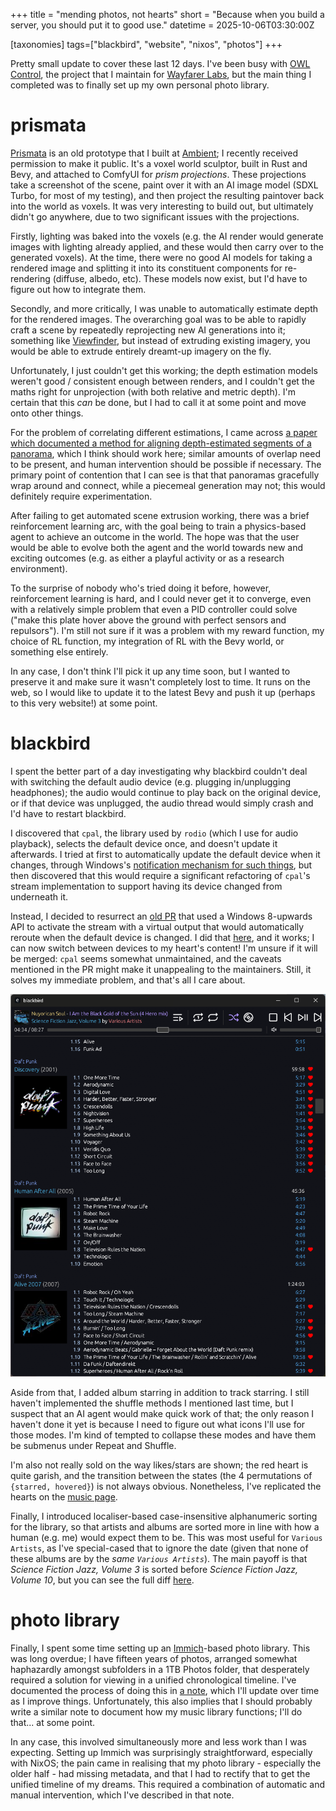 +++
title = "mending photos, not hearts"
short = "Because when you build a server, you should put it to good use."
datetime = 2025-10-06T03:30:00Z

[taxonomies]
tags=["blackbird", "website", "nixos", "photos"]
+++

Pretty small update to cover these last 12 days. I've been busy with [OWL Control](https://github.com/Wayfarer-Labs/owl-control), the project that I maintain for [Wayfarer Labs](https://wayfarerlabs.ai/), but the main thing I completed was to finally set up my own personal photo library.

<!-- more -->

# prismata

[Prismata](https://github.com/philpax/prismata) is an old prototype that I built at [Ambient](https://ambient.run/); I recently received permission to make it public. It's a voxel world sculptor, built in Rust and Bevy, and attached to ComfyUI for _prism projections_. These projections take a screenshot of the scene, paint over it with an AI image model (SDXL Turbo, for most of my testing), and then project the resulting paintover back into the world as voxels. It was very interesting to build out, but ultimately didn't go anywhere, due to two significant issues with the projections.

Firstly, lighting was baked into the voxels (e.g. the AI render would generate images with lighting already applied, and these would then carry over to the generated voxels). At the time, there were no good AI models for taking a rendered image and splitting it into its constituent components for re-rendering (diffuse, albedo, etc). These models now exist, but I'd have to figure out how to integrate them.

Secondly, and more critically, I was unable to automatically estimate depth for the rendered images. The overarching goal was to be able to rapidly craft a scene by repeatedly reprojecting new AI generations into it; something like [Viewfinder](https://store.steampowered.com/app/1382070/Viewfinder/), but instead of extruding existing imagery, you would be able to extrude entirely dreamt-up imagery on the fly.

Unfortunately, I just couldn't get this working; the depth estimation models weren't good / consistent enough between renders, and I couldn't get the maths right for unprojection (with both relative and metric depth). I'm certain that this _can_ be done, but I had to call it at some point and move onto other things.

For the problem of correlating different estimations, I came across [a paper which documented a method for aligning depth-estimated segments of a panorama](https://arxiv.org/html/2503.16611v1#S3.SS2.p2.3.1), which I think should work here; similar amounts of overlap need to be present, and human intervention should be possible if necessary. The primary point of contention that I can see is that that panoramas gracefully wrap around and connect, while a piecemeal generation may not; this would definitely require experimentation.

After failing to get automated scene extrusion working, there was a brief reinforcement learning arc, with the goal being to train a physics-based agent to achieve an outcome in the world. The hope was that the user would be able to evolve both the agent and the world towards new and exciting outcomes (e.g. as either a playful activity or as a research environment).

To the surprise of nobody who's tried doing it before, however, reinforcement learning is hard, and I could never get it to converge, even with a relatively simple problem that even a PID controller could solve ("make this plate hover above the ground with perfect sensors and repulsors"). I'm still not sure if it was a problem with my reward function, my choice of RL function, my integration of RL with the Bevy world, or something else entirely.

In any case, I don't think I'll pick it up any time soon, but I wanted to preserve it and make sure it wasn't completely lost to time. It runs on the web, so I would like to update it to the latest Bevy and push it up (perhaps to this very website!) at some point.

# blackbird

I spent the better part of a day investigating why blackbird couldn't deal with switching the default audio device (e.g. plugging in/unplugging headphones); the audio would continue to play back on the original device, or if that device was unplugged, the audio thread would simply crash and I'd have to restart blackbird.

I discovered that `cpal`, the library used by `rodio` (which I use for audio playback), selects the default device once, and doesn't update it afterwards. I tried at first to automatically update the default device when it changes, through Windows's [notification mechanism for such things](https://learn.microsoft.com/en-us/windows/win32/coreaudio/relevant-device-notifications-for-stream-routing), but then discovered that this would require a significant refactoring of `cpal`'s stream implementation to support having its device changed from underneath it.

Instead, I decided to resurrect an [old PR](https://github.com/RustAudio/cpal/pull/754) that used a Windows 8-upwards API to activate the stream with a virtual output that would automatically reroute when the default device is changed. I did that [here](https://github.com/RustAudio/cpal/pull/1027), and it works; I can now switch between devices to my heart's content! I'm unsure if it will be merged: `cpal` seems somewhat unmaintained, and the caveats mentioned in the PR might make it unappealing to the maintainers. Still, it solves my immediate problem, and that's all I care about.

![blackbird as of 2025-10-06](./2025-10-06.png)

Aside from that, I added album starring in addition to track starring. I still haven't implemented the shuffle methods I mentioned last time, but I suspect that an AI agent would make quick work of that; the only reason I haven't done it yet is because I need to figure out what icons I'll use for those modes. I'm kind of tempted to collapse these modes and have them be submenus under Repeat and Shuffle.

I'm also not really sold on the way likes/stars are shown; the red heart is quite garish, and the transition between the states (the 4 permutations of `{starred, hovered}`) is not always obvious. Nonetheless, I've replicated the hearts on the [music page](/notes/personal/music/).

Finally, I introduced localiser-based case-insensitive alphanumeric sorting for the library, so that artists and albums are sorted more in line with how a human (e.g. me) would expect them to be. This was most useful for `Various Artists`, as I've special-cased that to ignore the date (given that none of these albums are by the _same `Various Artists`_). The main payoff is that _Science Fiction Jazz, Volume 3_ is sorted before _Science Fiction Jazz, Volume 10_, but you can see the full diff [here](https://github.com/philpax/philpax.github.io/commit/fb88976b454862d4329b475465b0813ccc11fd61).

# photo library

Finally, I spent some time setting up an [Immich](https://immich.app/)-based photo library. This was long overdue; I have fifteen years of photos, arranged somewhat haphazardly amongst subfolders in a 1TB Photos folder, that desperately required a solution for viewing in a unified chronological timeline. I've documented the process of doing this in [a note](/notes/server/self-hosted-photo-library/), which I'll update over time as I improve things. Unfortunately, this also implies that I should probably write a similar note to document how my music library functions; I'll do that... at some point.

In any case, this involved simultaneously more and less work than I was expecting. Setting up Immich was surprisingly straightforward, especially with NixOS; the pain came in realising that my photo library - especially the older half - had missing metadata, and that I had to rectify that to get the unified timeline of my dreams. This required a combination of automatic and manual intervention, which I've described in that note.
